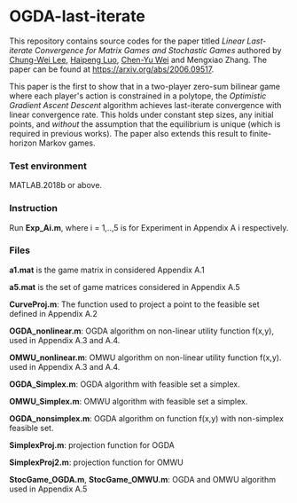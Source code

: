 # OGDA-last-iterate
This repository contains source codes for the paper titled _Linear Last-iterate Convergence for Matrix Games and Stochastic Games_ authored by
[Chung-Wei Lee](https://chungwei.net/),
[Haipeng Luo](https://haipeng-luo.net/),
[Chen-Yu Wei](https://sites.google.com/site/bobcywei/)
and Mengxiao Zhang. 
The paper can be found at https://arxiv.org/abs/2006.09517.  

This paper is the first to show that in a two-player zero-sum bilinear game where each player's action is constrained in a polytope, the _Optimistic Gradient Ascent Descent_ algorithm achieves last-iterate convergence with linear convergence rate.  This holds under constant step sizes, any initial points, and _without_ the assumption that the equilibrium is unique (which is required in previous works).  The paper also extends this result to finite-horizon Markov games. 

### Test environment
MATLAB.2018b or above.
### Instruction
Run **Exp_Ai.m**, where i = 1,..,5 is for Experiment in Appendix A i respectively.

### Files
**a1.mat** is the game matrix in considered Appendix A.1

**a5.mat** is the set of game matrices considered in Appendix A.5

**CurveProj.m**: The function used to project a point to the feasible set defined in Appendix A.2

**OGDA_nonlinear.m**: OGDA algorithm on non-linear utility function f(x,y), used in Appendix A.3 and A.4.

**OMWU_nonlinear.m**: OMWU algorithm on non-linear utility function f(x,y). used in Appendix A.3 and A.4.

**OGDA_Simplex.m**: OGDA algorithm with feasible set a simplex.

**OMWU_Simplex.m**: OMWU algorithm with feasible set a simplex.

**OGDA_nonsimplex.m**: OGDA algorithm on function f(x,y) with non-simplex feasible set.

**SimplexProj.m**: projection function for OGDA 

**SimplexProj2.m**: projection function for OMWU 

**StocGame_OGDA.m**, **StocGame_OMWU.m**: OGDA and OMWU algorithm used in Appendix A.5
